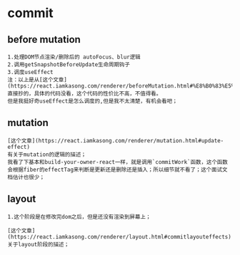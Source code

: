 # commit

## before mutation

    1.处理DOM节点渲染/删除后的 autoFocus、blur逻辑
    2.调用getSnapshotBeforeUpdate生命周期钩子
    3.调度useEffect
    注：以上是从[这个文章](https://react.iamkasong.com/renderer/beforeMutation.html#%E8%B0%83%E5%BA%A6useeffect)直接抄的，具体的代码没看，这个代码的性价比不高，不值得看。
    但是我挺好奇useEffect是怎么调度的,但是我不太清楚，有机会看吧；

## mutation

    [这个文章](https://react.iamkasong.com/renderer/mutation.html#update-effect)
    有关于mutation的逻辑的描述；
    我看了下基本和build-your-owner-react一样，就是调用`commitWork`函数，这个函数会根据fiber的effectTag来判断是更新还是删除还是插入；所以细节就不看了；这个面试文档估计也很少；

## layout

    1.这个阶段是在修改完dom之后，但是还没有渲染到屏幕上；

    [这个文章](https://react.iamkasong.com/renderer/layout.html#commitlayouteffects)
    关于layout阶段的描述；
